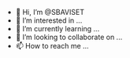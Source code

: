 - 👋 Hi, I’m @SBAVISET
- 👀 I’m interested in ...
- 🌱 I’m currently learning ...
- 💞️ I’m looking to collaborate on ...
- 📫 How to reach me ...

<!---
SBAVISET/SBAVISET is a ✨ special ✨ repository because its `README.md` (this file) appears on your GitHub profile.
You can click the Preview link to take a look at your changes.
--->
